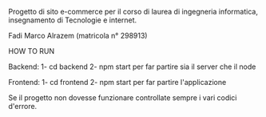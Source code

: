 Progetto di sito e-commerce per il corso di laurea di ingegneria informatica, insegnamento di Tecnologie e internet.

Fadi Marco Alrazem (matricola n° 298913)

HOW TO RUN

Backend:
1- cd backend
2- npm start per far partire sia il server che il node

Frontend:
1- cd frontend
2- npm start per far partire l'applicazione

Se il progetto non dovesse funzionare controllate sempre i vari codici d'errore.
